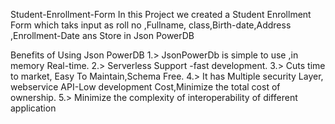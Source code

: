 Student-Enrollment-Form
In this Project we created a Student Enrollment Form which taks input as roll no ,Fullname, class,Birth-date,Address ,Enrollment-Date ans Store in Json PowerDB

Benefits of Using Json PowerDB
1.> JsonPowerDb is simple to use ,in memory Real-time. 2.> Serverless Support -fast development. 3.> Cuts time to market, Easy To Maintain,Schema Free. 4.> It has Multiple security Layer, webservice API-Low development Cost,Minimize the total cost of ownership. 5.> Minimize the complexity of interoperability of different application
